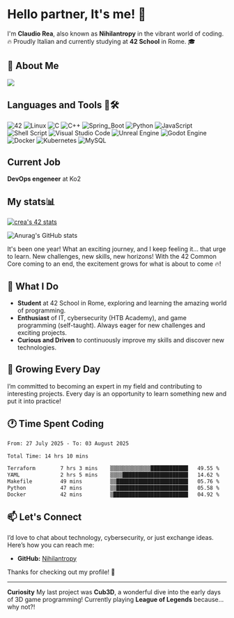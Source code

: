# Hello partner, It's me! 🐺

I'm **Claudio Rea**, also known as **Nihilantropy** in the vibrant world of coding. 🔥 Proudly Italian and currently studying at **42 School** in Rome. 🎓


## 👋 About Me

![](https://user-images.githubusercontent.com/74038190/212750672-2f3f2b50-c84f-4ed8-a60a-849ae69ff9df.gif)

## **Languages and Tools 🧰🛠️**
![42](https://img.shields.io/badge/42-%23323330.svg?style=for-the-badge&logo=42&logoColor=withe&logoSize=auto)
![Linux](https://img.shields.io/badge/Linux-FCC624?style=for-the-badge&logo=linux&logoColor=black)
![C](https://img.shields.io/badge/c-%2300599C.svg?style=for-the-badge&logo=c&logoColor=white)
![C++](https://img.shields.io/badge/c++-%2300599C.svg?style=for-the-badge&logo=c%2B%2B&logoColor=white)
![Spring_Boot](https://img.shields.io/badge/springboot-%236DB33F.svg?style=for-the-badge&logo=springboot&logoColor=green)
![Python](https://img.shields.io/badge/python-3670A0?style=for-the-badge&logo=python&logoColor=ffdd54)
![JavaScript](https://img.shields.io/badge/javascript-%23323330.svg?style=for-the-badge&logo=javascript&logoColor=%23F7DF1E)
![Shell Script](https://img.shields.io/badge/shell_script-%23121011.svg?style=for-the-badge&logo=gnu-bash&logoColor=white)
![Visual Studio Code](https://img.shields.io/badge/Visual%20Studio%20Code-0078d7.svg?style=for-the-badge&logo=visual-studio-code&logoColor=white)
![Unreal Engine](https://img.shields.io/badge/unrealengine-%23313131.svg?style=for-the-badge&logo=unrealengine&logoColor=white)
![Godot Engine](https://img.shields.io/badge/GODOT-%23FFFFFF.svg?style=for-the-badge&logo=godot-engine)
![Docker](https://img.shields.io/badge/docker-%230db7ed.svg?style=for-the-badge&logo=docker&logoColor=white)
![Kubernetes](https://img.shields.io/badge/kubernetes-%230db7ed.svg?style=for-the-badge&logo=kubernetes&logoColor=white)
![MySQL](https://img.shields.io/badge/mysql-4479A1.svg?style=for-the-badge&logo=mysql&logoColor=white)

## Current Job
**DevOps engeneer** at Ko2

## My stats📊
[![crea's 42 stats](https://badge.mediaplus.ma/levi/crea)](https://github.com/oakoudad/badge42)

![Anurag's GitHub stats](https://github-readme-stats.vercel.app/api?username=nihilantropy&theme=dracula&show_icons=true)

It's been one year! What an exciting journey, and I keep feeling it... that urge to learn. New challenges, new skills, new horizons!
With the 42 Common Core coming to an end, the excitement grows for what is about to come 🔥!

## 🚀 What I Do

- **Student** at 42 School in Rome, exploring and learning the amazing world of programming.
- **Enthusiast** of IT, cybersecurity (HTB Academy), and game programming (self-taught). Always eager for new challenges and exciting projects.
- **Curious and Driven** to continuously improve my skills and discover new technologies.

## 🌱 Growing Every Day

I’m committed to becoming an expert in my field and contributing to interesting projects. Every day is an opportunity to learn something new and put it into practice!

## 🕐 Time Spent Coding

<!--START_SECTION:waka-->

```txt
From: 27 July 2025 - To: 03 August 2025

Total Time: 14 hrs 10 mins

Terraform        7 hrs 3 mins    ▒▒▒▒▒▒▒▒▒▒▒▒▒████████████   49.55 %
YAML             2 hrs 5 mins    ▒▒▒▒█████████████████████   14.62 %
Makefile         49 mins         ▒▒███████████████████████   05.76 %
Python           47 mins         ▒▒███████████████████████   05.58 %
Docker           42 mins         ▒████████████████████████   04.92 %
```

<!--END_SECTION:waka-->

## 📫 Let's Connect

I’d love to chat about technology, cybersecurity, or just exchange ideas. Here’s how you can reach me:

- **GitHub:** [Nihilantropy](https://github.com/Nihilantropy)

Thanks for checking out my profile! 🐺

---

**Curiosity**
My last project was **Cub3D**, a wonderful dive into the early days of 3D game programming!
Currently playing **League of Legends** because... why not?!

